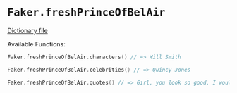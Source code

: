 # `Faker.freshPrinceOfBelAir`

[Dictionary file](../src/main/resources/locales/en/fresh_prince_of_bel_air.yml)

Available Functions:  
```kotlin
Faker.freshPrinceOfBelAir.characters() // => Will Smith

Faker.freshPrinceOfBelAir.celebrities() // => Quincy Jones

Faker.freshPrinceOfBelAir.quotes() // => Girl, you look so good, I would marry your brother just to get in your family.

```

